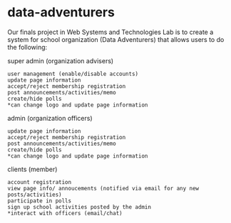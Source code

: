 # data-adventurers
Our finals project in Web Systems and Technologies Lab is to create a system for school organization (Data Adventurers) that allows users to do the following:



super admin (organization advisers)

	user management (enable/disable accounts)
	update page information
	accept/reject membership registration 
	post announcements/activities/memo
	create/hide polls
	*can change logo and update page information


admin (organization officers)

	update page information
	accept/reject membership registration 
	post announcements/activities/memo
	create/hide polls
	*can change logo and update page information
	
	
clients (member)

	account registration 
	view page info/ annoucements (notified via email for any new posts/activities)
	participate in polls
	sign up school activities posted by the admin
	*interact with officers (email/chat)	

